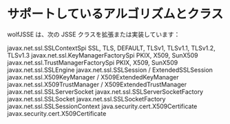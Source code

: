 #  サポートしているアルゴリズムとクラス


wolfJSSE は、次の JSSE クラスを拡張または実装しています：

   javax.net.ssl.SSLContextSpi
       SSL, TLS, DEFAULT, TLSv1, TLSv1.1, TLSv1.2, TLSv1.3
   javax.net.ssl.KeyManagerFactorySpi
       PKIX, X509, SunX509
   javax.net.ssl.TrustManagerFactorySpi
       PKIX, X509, SunX509
   javax.net.ssl.SSLEngine
   javax.net.ssl.SSLSession / ExtendedSSLSession
   javax.net.ssl.X509KeyManager / X509ExtendedKeyManager
   javax.net.ssl.X509TrustManager / X509ExtendedTrustManager
   javax.net.ssl.SSLServerSocket
   javax.net.ssl.SSLServerSocketFactory
   javax.net.ssl.SSLSocket
   javax.net.ssl.SSLSocketFactory
   javax.net.ssl.SSLSessionContext
   java.security.cert.X509Certificate
   javax.security.cert.X509Certificate